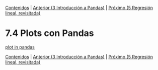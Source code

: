 [Contenidos](../Contenidos.md) \| [Anterior (3 Introducción a Pandas)](06_Pandas_basico.md) \| [Próximo (5 Regresión lineal, revisitada)](08_Regresión_lineal.md)

# 7.4 Plots con Pandas

[plot in pandas](https://pandas.pydata.org/docs/reference/plotting.html)

[Contenidos](../Contenidos.md) \| [Anterior (3 Introducción a Pandas)](06_Pandas_basico.md) \| [Próximo (5 Regresión lineal, revisitada)](08_Regresión_lineal.md)

